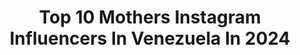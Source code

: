 ---
title: Top 10 Mothers Instagram Influencers In Venezuela In 2024
description: >-
  Find top mothers Instagram influencers in Venezuela in 2024. Most popular hashtags: #colombia #caracas #venezuela #amor.
platform: Instagram
hits: 12
text_top: Analyze the best Instagram influencers on inBeat.
text_bottom: Our search engine has 12 Instagram influencers like this in Venezuela for you to work with.
profiles:
  - username: "andreinarusso"
    fullname: >-
      Virginia A. Vasquez Russo
    bio: >-
      ⬇️ AYUDA ⬇️
    location: "Venezuela"
    followers: 218736
    engagement: 176
    commentsToLikes: 0.315935
    id: ck13bqemhwog90i191gbpg8kf
    verified: false
    hashtags: "#handmade, #quieromik300enmultipos, #newbornphoto, #babiesofinstagram"
  - username: "ivangarciah"
    fullname: >-
      Iván García
    bio: >-
      🔪 Cocinero Venezolano 💡 Chef de @ElBosqueBistro 📍 #KilometroVenezuela
    location: "Venezuela"
    followers: 28468
    engagement: 403
    commentsToLikes: 0.024556
    id: ck5hln2itki510i11bca30sqv
    verified: false
    hashtags: "#cocinavenezolana, #margarita, #brasil, #elbosquebistro"
  - username: "morellafitness"
    fullname: >-
      Morella Potolicchio Villalba
    bio: >-
      🍫CEO @morellachocolate @eatmorefit 👩🏻‍🍳Chef Saludable Certificada 👣 #HealthyMom @bemorechiara 🏆6ta BikiniWorldRanking 17’
    location: "Venezuela"
    followers: 51906
    engagement: 282
    commentsToLikes: 0.030156
    id: ck15sckg2cbp50i19o02ptrgu
    verified: false
    hashtags: "#fitnesslifestyle, #emprendedor, #healthydessert, #healthyfoodporn"
  - username: "quelocuraadolfito"
    fullname: >-
      THE MONKEY #TEAMALDEA🐒🇯🇲
    bio: >-
      SÍGUEME Y DISFRUTA😈🔞 ~Soy el loco de mami😛 ~Solo vibras positivas🔋 DIOS MI GUÍA 🙏🏽 ~Embajador: @myself23gram CEO: - @barbersing__ 💈 - @fajasblushop 👗
    location: "Venezuela"
    followers: 19608
    engagement: 1002
    commentsToLikes: 0.219252
    id: ck5zvsbnm4tyz0i140ipy3xnt
    verified: false
    hashtags: "#humorespan, #humorvenezolano, #risas, #humor"
  - username: "aprendoasermama"
    fullname: >-
      María Mercedes Socorro
    bio: >-
      100% maternidad Chef Periodista Locutora Maracaibo - Venezuela
    location: "Venezuela"
    followers: 49637
    engagement: 26
    commentsToLikes: 0.084561
    id: ck1377l6ia6yh0i19qxjf940q
    verified: false
    hashtags: "#maracaibo, #mamadedos, #miocapricciovzla, #vinoparaquedarse"
  - username: "pranajuicebar"
    fullname: >-
      PRANA JUICE BAR
    bio: >-
      Jugos Cold Pressed || Comida Vegetariana 0424 165 4165 #LPG 0424 216 4316 #LaCastellana PICKUP: 7:30am a 4:30pm DELIVERY: 8am a 4pm
    location: "Venezuela"
    followers: 41110
    engagement: 69
    commentsToLikes: 0.021512
    id: ck8t307ce1e3j0j78bpdy5knb
    verified: false
    hashtags: "#coldpressed, #caracas, #healthy, #chacao"
  - username: "asoteldo"
    fullname: >-
      Alejandro Soteldo 🇻🇪
    bio: >-
      ❤️ Content Creator 🥃 #RumLeader de @ronsantateresa 💪🏼 #FitAmbassador de @everlastlatino 📱 #TechHost de @samsunglatin ⚡ Rebeldes con Propósito
    location: "Venezuela"
    followers: 32561
    engagement: 284
    commentsToLikes: 0.050227
    id: ck602x1lzjs7m0i14chfvlftd
    verified: false
    hashtags: "#sacaelpechofest, #igers, #adamodigital8, #contentcreator"
  - username: "arianuchis"
    fullname: >-
      Arianna Arteaga Quintero
    bio: >-
      He viajado por Venezuela y el mundo para relatarlo. Hoy viajo por Margarita y mis sentimientos con el mismo propósito 🌴💛✨ Madre en formación.
    location: "Venezuela"
    followers: 401153
    engagement: 250
    commentsToLikes: 0.023725
    id: ck55psfd9b9wg0i11syqv586c
    verified: false
    hashtags: "#elcaribeteloda, #efac"
  - username: "irepelusa"
    fullname: >-
      🐨
    bio: >-
      
    location: "Venezuela"
    followers: 51860
    engagement: 1641
    commentsToLikes: 0.014820
    id: ck5cjbr3cueja0i11tskxbjbs
    verified: true
    hashtags: "#tbt, #laconga, #xulitos, #lacosta"
  - username: "oceanomartina"
    fullname: >-
      Martina Alvarez ➶
    bio: >-
      🐚 Dandole “voz” al océano 🐚 Mi casa es un barco 🐚Instructora de buceo 🐚Missing Sharks documental
    location: "Venezuela"
    followers: 21098
    engagement: 314
    commentsToLikes: 0.065714
    id: ck5zluqmilf4n0i14sw56dp1q
    verified: false
    hashtags: "#colombia, #panama, #localkids, #womenoftheocean"
---